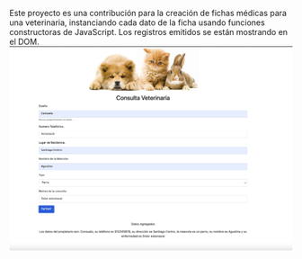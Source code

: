 Este proyecto es una contribución para la creación de fichas médicas para una veterinaria, instanciando cada dato de la ficha usando funciones constructoras de JavaScript. Los registros emitidos se están mostrando en el DOM.
<img src="Captura de Pantalla 2022-08-09 a la(s) 10.30.23.png">